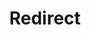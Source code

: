 ﻿---
layout: src/layouts/Redirect.astro
title: Redirect
redirect: https://yamldoc.liuyan.wang/docs/security/users-and-teams/user-roles
pubDate:  2023-01-01
navSearch: false
navSitemap: false
navMenu: false
---
